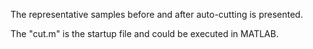 The representative samples before and after auto-cutting is presented.

The "cut.m" is the startup file and could be executed in MATLAB.
